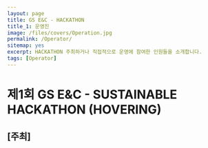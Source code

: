 ```yaml
---
layout: page
title: GS E&C - HACKATHON　
title_1: 운영진
image: /files/covers/Operation.jpg
permalink: /Operator/
sitemap: yes
excerpt: HACKATHON 주최하거나 직접적으로 운영에 참여한 인원들을 소개합니다.
tags: [Operator]
---
```



# 제1회 GS E&C - SUSTAINABLE HACKATHON (HOVERING)

## [주최]
